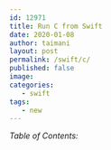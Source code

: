 ```yaml
---
id: 12971
title: Run C from Swift
date: 2020-01-08
author: taimani
layout: post
permalink: /swift/c/
published: false
image: 
categories:
   - swift
tags:
   - new
---
```

_Table of Contents:_
